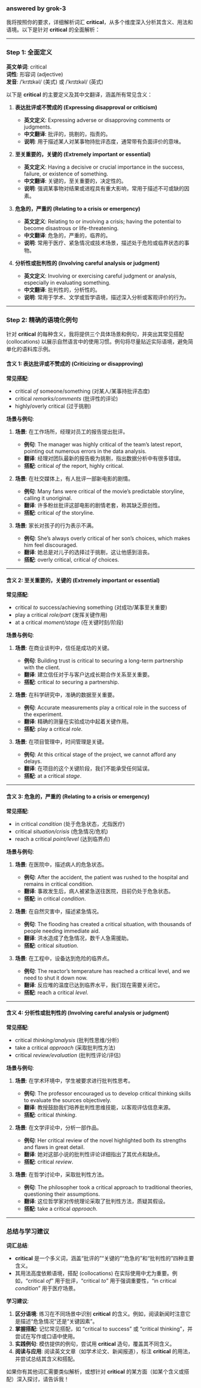 ### answered by grok-3
我将按照你的要求，详细解析词汇 **critical**，从多个维度深入分析其含义、用法和语境。以下是针对 **critical** 的全面解析：

---

### Step 1: 全面定义

**英文单词**: critical  
**词性**: 形容词 (adjective)  
**发音**: /ˈkrɪtɪkəl/ (美式) 或 /ˈkrɪtɪkəl/ (英式)

以下是 **critical** 的主要定义及其中文翻译，涵盖所有常见含义：

1. **表达批评或不赞成的 (Expressing disapproval or criticism)**  
   - **英文定义**: Expressing adverse or disapproving comments or judgments.  
   - **中文翻译**: 批评的，挑剔的，指责的。  
   - **说明**: 用于描述某人对某事物持批评态度，通常带有负面评价的意味。  

2. **至关重要的，关键的 (Extremely important or essential)**  
   - **英文定义**: Having a decisive or crucial importance in the success, failure, or existence of something.  
   - **中文翻译**: 关键的，至关重要的，决定性的。  
   - **说明**: 强调某事物对结果或进程具有重大影响，常用于描述不可或缺的因素。  

3. **危急的，严重的 (Relating to a crisis or emergency)**  
   - **英文定义**: Relating to or involving a crisis; having the potential to become disastrous or life-threatening.  
   - **中文翻译**: 危急的，严重的，临界的。  
   - **说明**: 常用于医疗、紧急情况或技术场景，描述处于危险或临界状态的事物。  

4. **分析性或批判性的 (Involving careful analysis or judgment)**  
   - **英文定义**: Involving or exercising careful judgment or analysis, especially in evaluating something.  
   - **中文翻译**: 批判性的，分析性的。  
   - **说明**: 常用于学术、文学或哲学语境，描述深入分析或客观评价的行为。  

---

### Step 2: 精确的语境化例句

针对 **critical** 的每种含义，我将提供三个具体场景和例句，并突出其常见搭配 (collocations) 以展示自然语言中的使用习惯。例句将尽量贴近实际语境，避免简单化的语料库示例。

#### 含义 1: 表达批评或不赞成的 (Criticizing or disapproving)

**常见搭配**:  
- critical *of* someone/something (对某人/某事持批评态度)  
- critical *remarks/comments* (批评性的评论)  
- highly/overly critical (过于挑剔)  

**场景与例句**:  
1. **场景**: 在工作场所，经理对员工的报告提出批评。  
   - **例句**: The manager was highly critical of the team’s latest report, pointing out numerous errors in the data analysis.  
   - **翻译**: 经理对团队最新的报告极为挑剔，指出数据分析中有很多错误。  
   - **搭配**: critical *of* the report, highly critical.  

2. **场景**: 在社交媒体上，有人批评一部新电影的剧情。  
   - **例句**: Many fans were critical of the movie’s predictable storyline, calling it unoriginal.  
   - **翻译**: 许多粉丝批评这部电影的剧情老套，称其缺乏原创性。  
   - **搭配**: critical *of* the storyline.  

3. **场景**: 家长对孩子的行为表示不满。  
   - **例句**: She’s always overly critical of her son’s choices, which makes him feel discouraged.  
   - **翻译**: 她总是对儿子的选择过于挑剔，这让他感到沮丧。  
   - **搭配**: overly critical, critical *of* choices.  

---

#### 含义 2: 至关重要的，关键的 (Extremely important or essential)

**常见搭配**:  
- critical *to* success/achieving something (对成功/某事至关重要)  
- play a critical *role/part* (发挥关键作用)  
- at a critical *moment/stage* (在关键时刻/阶段)  

**场景与例句**:  
1. **场景**: 在商业谈判中，信任是成功的关键。  
   - **例句**: Building trust is critical to securing a long-term partnership with the client.  
   - **翻译**: 建立信任对于与客户达成长期合作关系至关重要。  
   - **搭配**: critical *to* securing a partnership.  

2. **场景**: 在科学研究中，准确的数据至关重要。  
   - **例句**: Accurate measurements play a critical role in the success of the experiment.  
   - **翻译**: 精确的测量在实验成功中起着关键作用。  
   - **搭配**: play a critical *role*.  

3. **场景**: 在项目管理中，时间管理是关键。  
   - **例句**: At this critical stage of the project, we cannot afford any delays.  
   - **翻译**: 在项目的这个关键阶段，我们不能承受任何延误。  
   - **搭配**: at a critical *stage*.  

---

#### 含义 3: 危急的，严重的 (Relating to a crisis or emergency)

**常见搭配**:  
- in critical *condition* (处于危急状态，尤指医疗)  
- critical *situation/crisis* (危急情况/危机)  
- reach a critical *point/level* (达到临界点)  

**场景与例句**:  
1. **场景**: 在医院中，描述病人的危急状态。  
   - **例句**: After the accident, the patient was rushed to the hospital and remains in critical condition.  
   - **翻译**: 事故发生后，病人被紧急送往医院，目前仍处于危急状态。  
   - **搭配**: in critical *condition*.  

2. **场景**: 在自然灾害中，描述紧急情况。  
   - **例句**: The flooding has created a critical situation, with thousands of people needing immediate aid.  
   - **翻译**: 洪水造成了危急情况，数千人急需援助。  
   - **搭配**: critical *situation*.  

3. **场景**: 在工程中，设备达到危险的临界点。  
   - **例句**: The reactor’s temperature has reached a critical level, and we need to shut it down now.  
   - **翻译**: 反应堆的温度已达到临界水平，我们现在需要关闭它。  
   - **搭配**: reach a critical *level*.  

---

#### 含义 4: 分析性或批判性的 (Involving careful analysis or judgment)

**常见搭配**:  
- critical *thinking/analysis* (批判性思维/分析)  
- take a critical *approach* (采取批判性方法)  
- critical *review/evaluation* (批判性评论/评估)  

**场景与例句**:  
1. **场景**: 在学术环境中，学生被要求进行批判性思考。  
   - **例句**: The professor encouraged us to develop critical thinking skills to evaluate the sources objectively.  
   - **翻译**: 教授鼓励我们培养批判性思维技能，以客观评估信息来源。  
   - **搭配**: critical *thinking*.  

2. **场景**: 在文学评论中，分析一部作品。  
   - **例句**: Her critical review of the novel highlighted both its strengths and flaws in great detail.  
   - **翻译**: 她对这部小说的批判性评论详细指出了其优点和缺点。  
   - **搭配**: critical *review*.  

3. **场景**: 在哲学讨论中，采取批判性方法。  
   - **例句**: The philosopher took a critical approach to traditional theories, questioning their assumptions.  
   - **翻译**: 这位哲学家对传统理论采取了批判性方法，质疑其假设。  
   - **搭配**: take a critical *approach*.  

---

### 总结与学习建议

**词汇总结**:  
- **critical** 是一个多义词，涵盖“批评的”“关键的”“危急的”和“批判性的”四种主要含义。  
- 其用法高度依赖语境，搭配 (collocations) 在实际使用中尤为重要。例如，“critical *of*” 用于批评，“critical *to*” 用于强调重要性，“in critical *condition*” 用于医疗场景。  

**学习建议**:  
1. **区分语境**: 练习在不同场景中识别 **critical** 的含义。例如，阅读新闻时注意它是描述“危急情况”还是“关键因素”。  
2. **掌握搭配**: 记忆常见搭配，如 “critical to success” 或 “critical thinking”，并尝试在写作或口语中使用。  
3. **实践例句**: 模仿提供的例句，尝试用 **critical** 造句，覆盖其不同含义。  
4. **阅读与应用**: 阅读英文文章（如学术论文、新闻报道），标注 **critical** 的用法，并尝试总结其含义和搭配。  

如果你有其他词汇需要类似解析，或想针对 **critical** 的某方面（如某个含义或搭配）深入探讨，请告诉我！